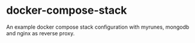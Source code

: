 # docker-compose-stack
An example docker compose stack configuration with myrunes, mongodb and nginx as reverse proxy.
